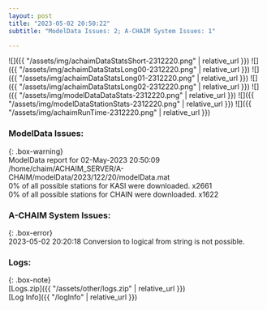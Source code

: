 ```yaml
---
layout: post
title: "2023-05-02 20:50:22"
subtitle: "ModelData Issues: 2; A-CHAIM System Issues: 1"

---
```


![]({{ "/assets/img/achaimDataStatsShort-2312220.png" | relative_url }})
![]({{ "/assets/img/achaimDataStatsLong00-2312220.png" | relative_url }})
![]({{ "/assets/img/achaimDataStatsLong01-2312220.png" | relative_url }})
![]({{ "/assets/img/achaimDataStatsLong02-2312220.png" | relative_url }})
![]({{ "/assets/img/modelDataDataStats-2312220.png" | relative_url }})
![]({{ "/assets/img/modelDataStationStats-2312220.png" | relative_url }})
![]({{ "/assets/img/achaimRunTime-2312220.png" | relative_url }})


### ModelData Issues:  
  
{: .box-warning}  
 ModelData report for 02-May-2023 20:50:09   
 /home/chaim/ACHAIM_SERVER/A-CHAIM/modelData/2023/122/20/modelData.mat   
 0% of all possible stations for KASI were downloaded. x2661   
 0% of all possible stations for CHAIN were downloaded. x1622   
  
### A-CHAIM System Issues:  
  
{: .box-error}  
2023-05-02 20:20:18 Conversion to logical from string is not possible.  

### Logs:  
  
{: .box-note}  
[Logs.zip]({{ "/assets/other/logs.zip" | relative_url }})  
[Log Info]({{ "/logInfo" | relative_url }})  
